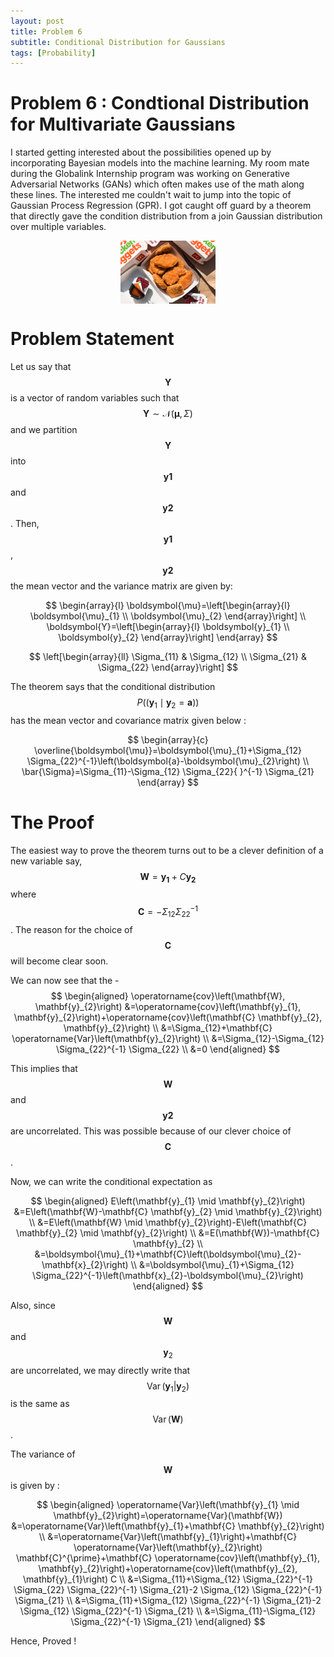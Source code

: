 ```yaml
---
layout: post
title: Problem 6
subtitle: Conditional Distribution for Gaussians
tags: [Probability]
---
```

# Problem 6 : Condtional Distribution for Multivariate Gaussians

I started getting interested about the possibilities opened up by incorporating Bayesian models into the machine learning. My room mate during the Globalink Internship program was working on Generative Adversarial Networks (GANs) which often makes use of the math along these lines. The interested me couldn't wait to jump into the topic of Gaussian Process Regression (GPR). I got caught off guard by a theorem that directly gave the condition distribution from a join Gaussian distribution over multiple variables.
<center><img style=" display: block; margin-left: auto; margin-right: auto;width: 30%;" src="../assets/prob5_fig1.jpeg"></center>

# Problem Statement

Let us say that $$ \boldsymbol{Y} $$ is a vector of random variables such that  $$ \boldsymbol{Y} \sim \mathcal{N}(\boldsymbol{\mu}, \Sigma) $$ and we partition $$ \boldsymbol{Y} $$ into
$$ \boldsymbol{y1} $$ and $$ \boldsymbol{y2} $$. Then, $$ \boldsymbol{y1} $$, $$ \boldsymbol{y2} $$ the mean vector and the variance matrix are given by:

$$
\begin{array}{l}
\boldsymbol{\mu}=\left[\begin{array}{l}
\boldsymbol{\mu}_{1} \\
\boldsymbol{\mu}_{2}
\end{array}\right] \\
\boldsymbol{Y}=\left[\begin{array}{l}
\boldsymbol{y}_{1} \\
\boldsymbol{y}_{2}
\end{array}\right]
\end{array}
$$

$$
\left[\begin{array}{ll}
\Sigma_{11} & \Sigma_{12} \\
\Sigma_{21} & \Sigma_{22}
\end{array}\right]
$$

The theorem says that the conditional distribution $$
P(\left(\boldsymbol{y}_{1} \mid \boldsymbol{y}_{2}=\boldsymbol{a}\right))
$$ has the mean vector and covariance matrix given below :

$$
\begin{array}{c}
\overline{\boldsymbol{\mu}}=\boldsymbol{\mu}_{1}+\Sigma_{12} \Sigma_{22}^{-1}\left(\boldsymbol{a}-\boldsymbol{\mu}_{2}\right) \\
\bar{\Sigma}=\Sigma_{11}-\Sigma_{12} \Sigma_{22}{ }^{-1} \Sigma_{21}
\end{array}
$$

# The Proof

The easiest way to prove the theorem turns out to be a clever definition of a new variable say, $$ \boldsymbol{W} = \boldsymbol{y_1} + C\boldsymbol{y_2} $$ where $$ \mathbf{C}=-\Sigma_{12} \Sigma_{22}^{-1}
$$. The reason for the choice of $$ \mathbf{C} $$ will become clear soon.

We can now see that the -
$$
\begin{aligned}
\operatorname{cov}\left(\mathbf{W}, \mathbf{y}_{2}\right) &=\operatorname{cov}\left(\mathbf{y}_{1}, \mathbf{y}_{2}\right)+\operatorname{cov}\left(\mathbf{C} \mathbf{y}_{2}, \mathbf{y}_{2}\right) \\
&=\Sigma_{12}+\mathbf{C} \operatorname{Var}\left(\mathbf{y}_{2}\right) \\
&=\Sigma_{12}-\Sigma_{12} \Sigma_{22}^{-1} \Sigma_{22} \\
&=0
\end{aligned}
$$

This implies that $$ \boldsymbol{W} $$ and $$ \boldsymbol{y2} $$ are uncorrelated. This was possible because of our clever choice of $$ \mathbf{C} $$.

Now, we can write the conditional expectation as

$$
\begin{aligned}
E\left(\mathbf{y}_{1} \mid \mathbf{y}_{2}\right) &=E\left(\mathbf{W}-\mathbf{C} \mathbf{y}_{2} \mid \mathbf{y}_{2}\right) \\
&=E\left(\mathbf{W} \mid \mathbf{y}_{2}\right)-E\left(\mathbf{C} \mathbf{y}_{2} \mid \mathbf{y}_{2}\right) \\
&=E(\mathbf{W})-\mathbf{C} \mathbf{y}_{2} \\
&=\boldsymbol{\mu}_{1}+\mathbf{C}\left(\boldsymbol{\mu}_{2}-\mathbf{x}_{2}\right) \\
&=\boldsymbol{\mu}_{1}+\Sigma_{12} \Sigma_{22}^{-1}\left(\mathbf{x}_{2}-\boldsymbol{\mu}_{2}\right)
\end{aligned}
$$

Also, since $$ \mathbf{W} $$ and $$ \mathbf{y}_{2} $$ are uncorrelated, we may directly write that $$ \operatorname{Var}\left(\mathbf{y}_{1} | \mathbf{y}_{2} \right) $$ is the same as
$$ \operatorname{Var}\left( \mathbf{W} \right) $$.

The variance of $$ \mathbf{W} $$ is given by :

$$
\begin{aligned}
\operatorname{Var}\left(\mathbf{y}_{1} \mid \mathbf{y}_{2}\right)=\operatorname{Var}(\mathbf{W}) &=\operatorname{Var}\left(\mathbf{y}_{1}+\mathbf{C} \mathbf{y}_{2}\right) \\
&=\operatorname{Var}\left(\mathbf{y}_{1}\right)+\mathbf{C} \operatorname{Var}\left(\mathbf{y}_{2}\right) \mathbf{C}^{\prime}+\mathbf{C} \operatorname{cov}\left(\mathbf{y}_{1}, \mathbf{y}_{2}\right)+\operatorname{cov}\left(\mathbf{y}_{2}, \mathbf{y}_{1}\right) C \\
&=\Sigma_{11}+\Sigma_{12} \Sigma_{22}^{-1} \Sigma_{22} \Sigma_{22}^{-1} \Sigma_{21}-2 \Sigma_{12} \Sigma_{22}^{-1} \Sigma_{21} \\
&=\Sigma_{11}+\Sigma_{12} \Sigma_{22}^{-1} \Sigma_{21}-2 \Sigma_{12} \Sigma_{22}^{-1} \Sigma_{21} \\
&=\Sigma_{11}-\Sigma_{12} \Sigma_{22}^{-1} \Sigma_{21}
\end{aligned}
$$

Hence, Proved !
